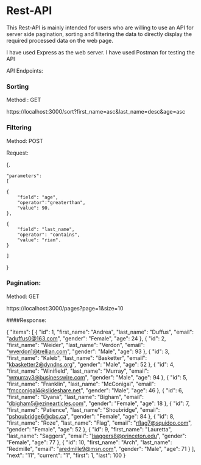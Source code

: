# Rest-API

This Rest-API is mainly intended for users who are willing to use an API for server side pagination, sorting and filtering 
the data to directly display the required processed data on the web page.

I have used Express as the web server. I have used Postman for testing the API

API Endpoints:

### Sorting

Method : GET

https://localhost:3000/sort?first_name=asc&last_name=desc&age=asc

### Filtering

Method: POST

Request:

{. 
    
    "parameters": 
    [
    
    { 
        "field": "age",  
        "operator":"greaterthan",  
        "value": 90.   
    }, 
    
    {   
        "field": "last_name",   
        "operator": "contains",  
        "value": "rian". 
    }
    
    ] 
} 

### Pagination:

Method: GET

https://localhost:3000/pages?page=1&size=10

####Response:

{
    "items": [
        {
            "id": 1,
            "first_name": "Andrea",
            "last_name": "Duffus",
            "email": "aduffus0@163.com",
            "gender": "Female",
            "age": 24
        },
        {
            "id": 2,
            "first_name": "Weider",
            "last_name": "Verdon",
            "email": "wverdon1@trellian.com",
            "gender": "Male",
            "age": 93
        },
        {
            "id": 3,
            "first_name": "Kaleb",
            "last_name": "Basketter",
            "email": "kbasketter2@dyndns.org",
            "gender": "Male",
            "age": 52
        },
        {
            "id": 4,
            "first_name": "Winifield",
            "last_name": "Murray",
            "email": "wmurray3@businesswire.com",
            "gender": "Male",
            "age": 94
        },
        {
            "id": 5,
            "first_name": "Franklin",
            "last_name": "McConigal",
            "email": "fmcconigal4@slideshare.net",
            "gender": "Male",
            "age": 46
        },
        {
            "id": 6,
            "first_name": "Dyana",
            "last_name": "Bigham",
            "email": "dbigham5@ezinearticles.com",
            "gender": "Female",
            "age": 18
        },
        {
            "id": 7,
            "first_name": "Patience",
            "last_name": "Shoubridge",
            "email": "pshoubridge6@cbc.ca",
            "gender": "Female",
            "age": 84
        },
        {
            "id": 8,
            "first_name": "Roze",
            "last_name": "Flag",
            "email": "rflag7@squidoo.com",
            "gender": "Female",
            "age": 52
        },
        {
            "id": 9,
            "first_name": "Lauretta",
            "last_name": "Saggers",
            "email": "lsaggers8@princeton.edu",
            "gender": "Female",
            "age": 77
        },
        {
            "id": 10,
            "first_name": "Arch",
            "last_name": "Redmille",
            "email": "aredmille9@msn.com",
            "gender": "Male",
            "age": 71
        }
    ],
    "next": "11",
    "current": "1",
    "first": 1,
    "last": 100
}


